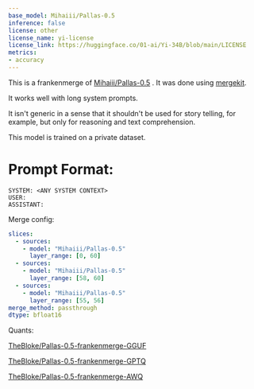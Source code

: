 ```yaml
---
base_model: Mihaiii/Pallas-0.5
inference: false
license: other
license_name: yi-license
license_link: https://huggingface.co/01-ai/Yi-34B/blob/main/LICENSE
metrics:
- accuracy
---
```


This is a frankenmerge of [Mihaiii/Pallas-0.5](https://huggingface.co/Mihaiii/Pallas-0.5) .
It was done using [mergekit](https://github.com/cg123/mergekit).

It works well with long system prompts.

It isn't generic in a sense that it shouldn't be used for story telling, for example, but only for reasoning and text comprehension.

This model is trained on a private dataset.

# Prompt Format:

```
SYSTEM: <ANY SYSTEM CONTEXT>
USER: 
ASSISTANT:
```

Merge config:
```yaml
slices:
  - sources:
    - model: "Mihaiii/Pallas-0.5"
      layer_range: [0, 60]
  - sources:
    - model: "Mihaiii/Pallas-0.5"
      layer_range: [58, 60]
  - sources:
    - model: "Mihaiii/Pallas-0.5"
      layer_range: [55, 56]
merge_method: passthrough
dtype: bfloat16
```

Quants:

[TheBloke/Pallas-0.5-frankenmerge-GGUF](https://huggingface.co/TheBloke/Pallas-0.5-frankenmerge-GGUF)

[TheBloke/Pallas-0.5-frankenmerge-GPTQ](https://huggingface.co/TheBloke/Pallas-0.5-frankenmerge-GPTQ)

[TheBloke/Pallas-0.5-frankenmerge-AWQ](https://huggingface.co/TheBloke/Pallas-0.5-frankenmerge-AWQ)
